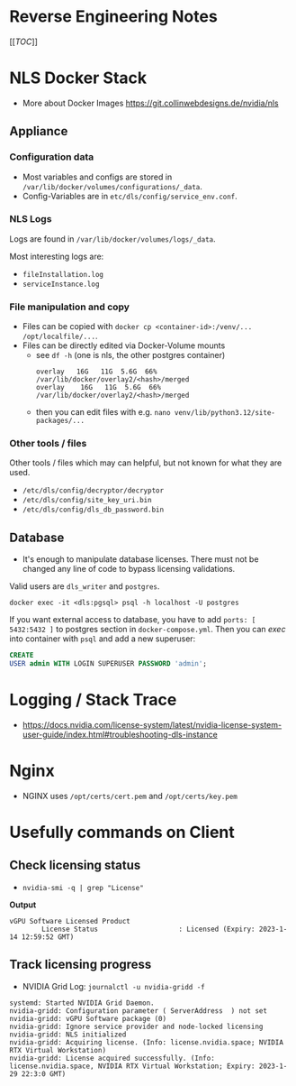 # Reverse Engineering Notes

[[_TOC_]]

# NLS Docker Stack

- More about Docker Images https://git.collinwebdesigns.de/nvidia/nls

## Appliance

### Configuration data

- Most variables and configs are stored in `/var/lib/docker/volumes/configurations/_data`.
- Config-Variables are in `etc/dls/config/service_env.conf`.

### NLS Logs

Logs are found in `/var/lib/docker/volumes/logs/_data`.

Most interesting logs are:

- `fileInstallation.log`
- `serviceInstance.log`

### File manipulation and copy

- Files can be copied with `docker cp <container-id>:/venv/... /opt/localfile/...`.
- Files can be directly edited via Docker-Volume mounts
  - see `df -h` (one is nls, the other postgres container)
    ```
    overlay   16G   11G  5.6G  66% /var/lib/docker/overlay2/<hash>/merged
    overlay    16G   11G  5.6G  66% /var/lib/docker/overlay2/<hash>/merged
    ```
  - then you can edit files with e.g. `nano venv/lib/python3.12/site-packages/...`

### Other tools / files

Other tools / files which may can helpful, but not known for what they are used.

- `/etc/dls/config/decryptor/decryptor`
- `/etc/dls/config/site_key_uri.bin`
- `/etc/dls/config/dls_db_password.bin`

## Database

- It's enough to manipulate database licenses. There must not be changed any line of code to bypass licensing
  validations.

Valid users are `dls_writer` and `postgres`.

```shell
docker exec -it <dls:pgsql> psql -h localhost -U postgres
```

If you want external access to database, you have to add `ports: [ 5432:5432 ]` to postgres section in
`docker-compose.yml`.
Then you can *exec* into container with `psql` and add a new superuser:

```sql
CREATE
USER admin WITH LOGIN SUPERUSER PASSWORD 'admin';
```

# Logging / Stack Trace

- https://docs.nvidia.com/license-system/latest/nvidia-license-system-user-guide/index.html#troubleshooting-dls-instance


# Nginx

- NGINX uses `/opt/certs/cert.pem` and `/opt/certs/key.pem`  

# Usefully commands on Client

## Check licensing status

- `nvidia-smi -q | grep "License"`

**Output**

```
vGPU Software Licensed Product
        License Status                    : Licensed (Expiry: 2023-1-14 12:59:52 GMT)
```

## Track licensing progress

- NVIDIA Grid Log: `journalctl -u nvidia-gridd -f`

```
systemd: Started NVIDIA Grid Daemon.
nvidia-gridd: Configuration parameter ( ServerAddress  ) not set
nvidia-gridd: vGPU Software package (0)
nvidia-gridd: Ignore service provider and node-locked licensing
nvidia-gridd: NLS initialized
nvidia-gridd: Acquiring license. (Info: license.nvidia.space; NVIDIA RTX Virtual Workstation)
nvidia-gridd: License acquired successfully. (Info: license.nvidia.space, NVIDIA RTX Virtual Workstation; Expiry: 2023-1-29 22:3:0 GMT)
```
